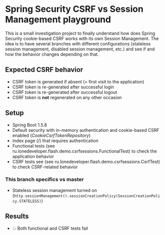 # Spring Security CSRF vs Session Management playground

This is a small investigation project to finally understand how does Spring Security cookie-based CSRF works with its own Session Management.
The idea is to have several branches with different configurations (stateless session management, disabled session management, etc.) and see if and how the behavior changes depending on that.

## Expected CSRF behavior
- CSRF token is generated if absent (= first visit to the application)
- CSRF token is re-generated after successful login
- CSRF token is re-generated after successful logout
- CSRF token is **not** regenerated on any other occasion 

## Setup
- Spring Boot 1.5.8
- Default security with in-memory authentication and cookie-based CSRF enabled (_CookieCsrfTokenRepository_)
- Index page (/) that requires authentication
- Functional tests (see ru.lonedeveloper.flash.demo.csrfsessions.FunctionalTest) to check the application behavior
- CSRF tests see (see ru.lonedeveloper.flash.demo.csrfsessions.CsrfTest) to check CSRF-related behavior

### This branch specifics vs master
- Stateless session management turned on (`http.sessionManagement().sessionCreationPolicy(SessionCreationPolicy.STATELESS)`)

## Results
- :boom: Both functional and CSRF tests fail
